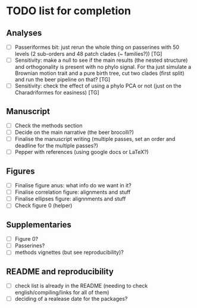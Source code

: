 # TODO list for completion

## Analyses

 - [ ] Passeriformes bit: just rerun the whole thing on passerines with 50 levels (2 sub-orders and 48 patch clades (~ families?)) [TG]
 - [ ] Sensitivity: make a null to see if the main results (the nested structure) and orthogonality is present with no phylo signal. For tha just simulate a Brownian motion trait and a pure birth tree, cut two clades (first split) and run the beer pipeline on that? [TG]
 - [ ] Sensitivity: check the effect of using a phylo PCA or not (just on the Charadriformes for easiness) [TG]

## Manuscript

 - [ ] Check the methods section
 - [ ] Decide on the main narrative (the beer brocolli?)
 - [ ] Finalise the manuscript writing (multiple passes, set an order and deadline for the multiple passes?)
 - [ ] Pepper with references (using google docs or LaTeX?)

## Figures

 - [ ] Finalise figure anus: what info do we want in it?
 - [ ] Finalise correlation figure: alignments and stuff
 - [ ] Finalise ellipses figure: alignnments and stuff
 - [ ] Check figure 0 (helper)

## Supplementaries

 - [ ] Figure 0?
 - [ ] Passerines?
 - [ ] methods vignettes (but see reproducibility)?

## README and reproducibility

 - [ ] check list is already in the README (needing to check english/compiling/links for all of them)
 - [ ] deciding of a realease date for the packages?